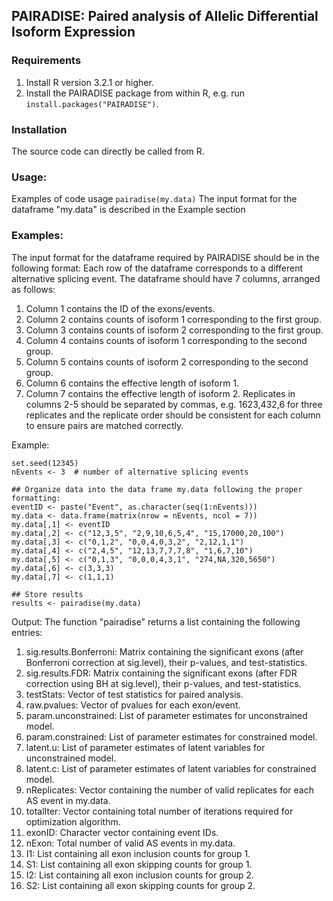 ## PAIRADISE: Paired analysis of Allelic Differential Isoform Expression

### Requirements
1. Install R version 3.2.1 or higher.
2. Install the PAIRADISE package from within R, e.g. run ```install.packages("PAIRADISE")```.

### Installation
The source code can directly be called from R.

### Usage:
Examples of code usage
``` pairadise(my.data) ```
The input format for the dataframe "my.data" is described in the Example section

### Examples:
The input format for the dataframe required by PAIRADISE should be in the following format:
Each row of the dataframe corresponds to a different alternative splicing event. The dataframe should have 7 columns, arranged as follows: 
1. Column 1 contains the ID of the exons/events. 
2. Column 2 contains counts of isoform 1 corresponding to the first group. 
3. Column 3 contains counts of isoform 2 corresponding to the first group.
4. Column 4 contains counts of isoform 1 corresponding to the second group. 
5. Column 5 contains counts of isoform 2 corresponding to the second group.  
6. Column 6 contains the effective length of isoform 1. 
7. Column 7 contains the effective length of isoform 2. 
Replicates in columns 2-5 should be separated by commas, e.g. 1623,432,6 for three replicates and the replicate order should be consistent for each column to ensure pairs are matched correctly. 

Example:
```
set.seed(12345)
nEvents <- 3  # number of alternative splicing events

## Organize data into the data frame my.data following the proper formatting:
eventID <- paste("Event", as.character(seq(1:nEvents)))
my.data <- data.frame(matrix(nrow = nEvents, ncol = 7))
my.data[,1] <- eventID
my.data[,2] <- c("12,3,5", "2,9,10,6,5,4", "15,17000,20,100")
my.data[,3] <- c("0,1,2", "0,0,4,0,3,2", "2,12,1,1")
my.data[,4] <- c("2,4,5", "12,13,7,7,7,8", "1,6,7,10")
my.data[,5] <- c("0,1,3", "0,0,0,4,3,1", "274,NA,320,5650")
my.data[,6] <- c(3,3,3)
my.data[,7] <- c(1,1,1)

## Store results
results <- pairadise(my.data)
```

Output:
The function "pairadise" returns a list containing the following entries:

1. sig.results.Bonferroni: Matrix containing the significant exons (after Bonferroni correction at sig.level), their p-values, and test-statistics.
2. sig.results.FDR: Matrix containing the significant exons (after FDR correction using BH at sig.level), their p-values, and test-statistics.
3. testStats: Vector of test statistics for paired analysis.
4. raw.pvalues: Vector of pvalues for each exon/event.
5. param.unconstrained: List of parameter estimates for unconstrained model.
6. param.constrained: List of parameter estimates for constrained model.
7. latent.u: List of parameter estimates of latent variables for unconstrained model.
8. latent.c: List of parameter estimates of latent variables for constrained model.
9. nReplicates: Vector containing the number of valid replicates for each AS event in my.data.
10. totalIter: Vector containing total number of iterations required for optimization algorithm.
11. exonID: Character vector containing event IDs.
12. nExon: Total number of valid AS events in my.data.
13. I1: List containing all exon inclusion counts for group 1.
14. S1: List containing all exon skipping counts for group 1.
15. I2: List containing all exon inclusion counts for group 2.
16. S2: List containing all exon skipping counts for group 2.
